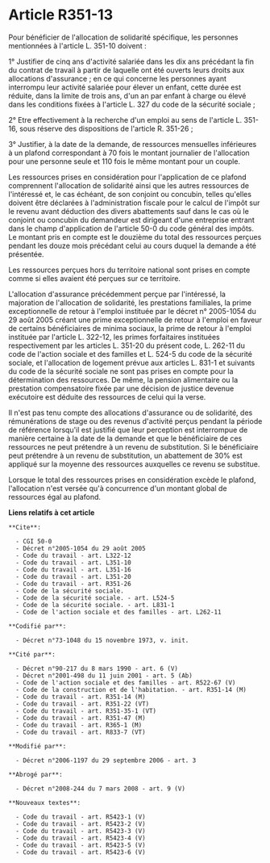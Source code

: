 # Article R351-13

Pour bénéficier de l'allocation de solidarité spécifique, les personnes mentionnées à l'article L. 351-10 doivent :

1° Justifier de cinq ans d'activité salariée dans les dix ans précédant la fin du contrat de travail à partir de laquelle ont
été ouverts leurs droits aux allocations d'assurance ; en ce qui concerne les personnes ayant interrompu leur activité
salariée pour élever un enfant, cette durée est réduite, dans la limite de trois ans, d'un an par enfant à charge ou élevé
dans les conditions fixées à l'article L. 327 du code de la sécurité sociale ;

2° Etre effectivement à la recherche d'un emploi au sens de l'article L. 351-16, sous réserve des dispositions de l'article
R. 351-26 ;

3° Justifier, à la date de la demande, de ressources mensuelles inférieures à un plafond correspondant à 70 fois le montant
journalier de l'allocation pour une personne seule et 110 fois le même montant pour un couple.

Les ressources prises en considération pour l'application de ce plafond comprennent l'allocation de solidarité ainsi que les
autres ressources de l'intéressé et, le cas échéant, de son conjoint ou concubin, telles qu'elles doivent être déclarées à
l'administration fiscale pour le calcul de l'impôt sur le revenu avant déduction des divers abattements sauf dans le cas où
le conjoint ou concubin du demandeur est dirigeant d'une entreprise entrant dans le champ d'application de l'article 50-0 du
code général des impôts. Le montant pris en compte est le douzième du total des ressources perçues pendant les douze mois
précédant celui au cours duquel la demande a été présentée.

Les ressources perçues hors du territoire national sont prises en compte comme si elles avaient été perçues sur ce
territoire.

L'allocation d'assurance précédemment perçue par l'intéressé, la majoration de l'allocation de solidarité, les prestations
familiales, la prime exceptionnelle de retour à l'emploi instituée par le décret n° 2005-1054 du 29 août 2005 créant une
prime exceptionnelle de retour à l'emploi en faveur de certains bénéficiaires de minima sociaux, la prime de retour à
l'emploi instituée par l'article L. 322-12, les primes forfaitaires instituées respectivement par les articles L. 351-20 du
présent code, L. 262-11 du code de l'action sociale et des familles et L. 524-5 du code de la sécurité sociale, et
l'allocation de logement prévue aux articles L. 831-1 et suivants du code de la sécurité sociale ne sont pas prises en compte
pour la détermination des ressources. De même, la pension alimentaire ou la prestation compensatoire fixée par une décision
de justice devenue exécutoire est déduite des ressources de celui qui la verse.

Il n'est pas tenu compte des allocations d'assurance ou de solidarité, des rémunérations de stage ou des revenus d'activité
perçus pendant la période de référence lorsqu'il est justifié que leur perception est interrompue de manière certaine à la
date de la demande et que le bénéficiaire de ces ressources ne peut prétendre à un revenu de substitution. Si le bénéficiaire
peut prétendre à un revenu de substitution, un abattement de 30% est appliqué sur la moyenne des ressources auxquelles ce
revenu se substitue.

Lorsque le total des ressources prises en considération excède le plafond, l'allocation n'est versée qu'à concurrence d'un
montant global de ressources égal au plafond.

**Liens relatifs à cet article**

	**Cite**:

	  - CGI 50-0
	  - Décret n°2005-1054 du 29 août 2005
	  - Code du travail - art. L322-12
	  - Code du travail - art. L351-10
	  - Code du travail - art. L351-16
	  - Code du travail - art. L351-20
	  - Code du travail - art. R351-26
	  - Code de la sécurité sociale.
	  - Code de la sécurité sociale. - art. L524-5
	  - Code de la sécurité sociale. - art. L831-1
	  - Code de l'action sociale et des familles - art. L262-11

	**Codifié par**:

	  - Décret n°73-1048 du 15 novembre 1973, v. init.

	**Cité par**:

	  - Décret n°90-217 du 8 mars 1990 - art. 6 (V)
	  - Décret n°2001-498 du 11 juin 2001 - art. 5 (Ab)
	  - Code de l'action sociale et des familles - art. R522-67 (V)
	  - Code de la construction et de l'habitation. - art. R351-14 (M)
	  - Code du travail - art. R351-14 (M)
	  - Code du travail - art. R351-22 (VT)
	  - Code du travail - art. R351-35-1 (VT)
	  - Code du travail - art. R351-47 (M)
	  - Code du travail - art. R365-1 (M)
	  - Code du travail - art. R833-7 (VT)

	**Modifié par**:

	  - Décret n°2006-1197 du 29 septembre 2006 - art. 3

	**Abrogé par**:

	  - Décret n°2008-244 du 7 mars 2008 - art. 9 (V)

	**Nouveaux textes**:

	  - Code du travail - art. R5423-1 (V)
	  - Code du travail - art. R5423-2 (V)
	  - Code du travail - art. R5423-3 (V)
	  - Code du travail - art. R5423-4 (V)
	  - Code du travail - art. R5423-5 (V)
	  - Code du travail - art. R5423-6 (V)
